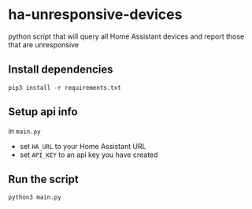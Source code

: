 # ha-unresponsive-devices

python script that will query all Home Assistant devices and report those that are unresponsive

## Install dependencies
```
pip3 install -r requirements.txt
```

## Setup api info

in `main.py`
- set `HA_URL` to your Home Assistant URL
- set `API_KEY` to an api key you have created

## Run the script

```
python3 main.py
```